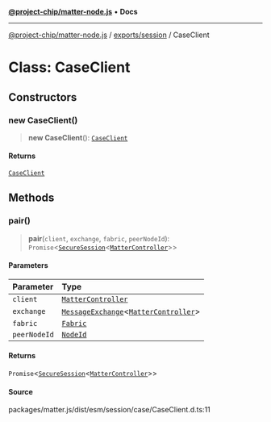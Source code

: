 [**@project-chip/matter-node.js**](../../../README.md) • **Docs**

***

[@project-chip/matter-node.js](../../../modules.md) / [exports/session](../README.md) / CaseClient

# Class: CaseClient

## Constructors

### new CaseClient()

> **new CaseClient**(): [`CaseClient`](CaseClient.md)

#### Returns

[`CaseClient`](CaseClient.md)

## Methods

### pair()

> **pair**(`client`, `exchange`, `fabric`, `peerNodeId`): `Promise`\<[`SecureSession`](SecureSession.md)\<[`MatterController`](../../../export/-internal-/classes/MatterController.md)\>\>

#### Parameters

| Parameter | Type |
| :------ | :------ |
| `client` | [`MatterController`](../../../export/-internal-/classes/MatterController.md) |
| `exchange` | [`MessageExchange`](../../protocol/classes/MessageExchange.md)\<[`MatterController`](../../../export/-internal-/classes/MatterController.md)\> |
| `fabric` | [`Fabric`](../../fabric/classes/Fabric.md) |
| `peerNodeId` | [`NodeId`](../../datatype/README.md#nodeid) |

#### Returns

`Promise`\<[`SecureSession`](SecureSession.md)\<[`MatterController`](../../../export/-internal-/classes/MatterController.md)\>\>

#### Source

packages/matter.js/dist/esm/session/case/CaseClient.d.ts:11
